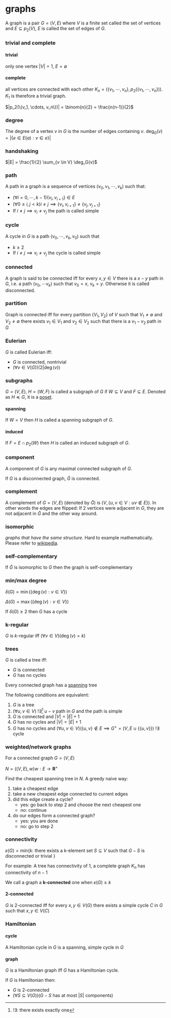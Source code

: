 # graphs

A graph is a pair $G = (V, E)$ where $V$ is a finite set called the set of vertices and $E \subseteq p_2(V)$, $E$ is called the set of edges of $G$.

### trivial and complete

#### trivial

only one vertex $|V| = 1$, $E = \emptyset$

#### complete

all vertices are connected with each other $K_n = (\{v_1, \cdots, v_n\}, p_2(\{v_1, \cdots, v_n\}))$. $K_1$ is therefore a trivial graph.

$|p_2(\{v_1, \cdots, v_n\})| = \binom{n}{2} = \frac{n(n-1)}{2}$

### degree

The degree of a vertex $v$ in $G$ is the number of edges containing $v$. $\deg_G(v) = |\{e \in E(a): v \in e\}|$

### handshaking

$|E| = \frac{1}{2} \sum_{v \in V} \deg_G(v)$

### path

A path in a graph is a sequence of vertices $(v_0, v_1, \cdots, v_k)$ such that:

- $(\forall i = 0, \cdots, k-1)\{v_i, v_{i+1}\} \in E$
- $(\forall 0 \le i, j \lt k) i \ne j \implies \{v_i, v_{i+1}\} \ne \{v_j, v_{j+1}\}$
- If $i \ne j \implies v_i \ne v_j$ the path is called simple

### cycle

A cycle in $G$ is a path $(v_0, \cdots, v_k, v_0)$ such that

- $k \ge 2$
- If $i \ne j \implies v_i \ne v_j$ the cycle is called simple

### connected

A graph is said to be connected iff for every $x, y \in V$ there is a $x-y$ path in $G$, i.e. a path $(v_0, \cdots v_k)$ such that $v_0 = x$, $v_k = y$. Otherwise it is called disconnected.

### partition

Graph is connected iff for every partition $\{V_1, V_2\}$ of $V$ such that $V_1 \ne \emptyset$ and $V_2 \ne \emptyset$ there exists $v_1 \in V_1$ and $v_2 \in V_2$ such that there is a $v_1 - v_2$ path in $G$

### Eulerian

$G$ is called Eulerian iff:

- $G$ is connected, nontrivial
- $(\forall v \in V(G))(2 | \deg(v))$

### subgraphs

$G = (V, E)$, $H = (W, F)$ is called a subgraph of $G$ if $W \subseteq V$ and $F \subseteq E$. Denoted as $H \preccurlyeq G$, it is a [poset](./poset.html).

#### spanning

If $W = V$ then $H$ is called a spanning subgraph of $G$.

#### induced

If $F = E \cap p_2(W)$ then $H$ is called an induced subgraph of $G$.

### component

A component of $G$ is any maximal connected subgraph of $G$.

If $G$ is a disconnected graph, $\bar{G}$ is connected.

### complement

A complement of $G = (V, E)$ (denoted by $\bar{G}$) is $(V, \{u, v \in V : uv \notin E\})$. In other words the edges are flipped: If 2 vertices were adjacent in $G$, they are not adjacent in $\bar{G}$ and the other way around.

### isomorphic

_graphs that have the same structure_. Hard to example mathematically. Please refer to [wikipedia](https://en.wikipedia.org/wiki/Graph_isomorphism).

### self-complementary

If $\bar{G}$ is isomorphic to $G$ then the graph is self-complementary

### min/max degree

$\delta(G) = \min(\{\deg(v) : v \in V\})$

$\Delta(G) = \max(\{\deg(v) : v \in V\})$

If $\delta(G) \ge 2$ then $G$ has a cycle

### k-regular

$G$ is $k$-regular iff $(\forall v \in V)(\deg(v) = k)$

### trees

$G$ is called a tree iff:

- $G$ is connected
- $G$ has no cycles

Every connected graph has a [spanning](#spanning) tree

The following conditions are equivalent:

1. $G$ is a tree
2. $(\forall u, v \in V)$ $!\exists$[^1] $u-v$ path in $G$ and the path is simple
3. $G$ is connected and $|V| = |E| + 1$
4. $G$ has no cycles and $|V| = |E| + 1$
5. $G$ has no cycles and $(\forall u, v \in V)(\{u, v\} \notin E \implies G^+ = (V, E \cup \{\{u, v\}\})$ $!\exists$ cycle

### weighted/network graphs

For a connected graph $G = (V, E)$

$N = ((V, E), w) w: E \to \mathbf{R}^+$

Find the cheapest spanning tree in $N$. A greedy naive way:

1. take a cheapest edge
2. take a new cheapest edge connected to current edges
3. did this edge create a cycle?
   - yes: go back to step 2 and choose the next cheapest one
   - no: continue
4. do our edges form a connected graph?
   - yes: you are done
   - no: go to step 2

### connectivity

$\kappa(G) = min\{k :$ there exists a k-element set $S \subseteq V$ such that $G - S$ is disconnected or trivial $\}$

For example: A tree has connectivity of $1$, a complete graph $K_n$ has connectivity of $n-1$

We call a graph a **k-connected** one when $\kappa(G) \ge k$

#### 2-connected

$G$ is 2-connected iff for every $x, y \in V(G)$ there exists a simple cycle $C$ in $G$ such that $x, y \in V(C)$

### Hamiltonian

#### cycle

A Hamiltonian cycle in $G$ is a spanning, simple cycle in $G$

#### graph

$G$ is a Hamiltonian graph iff $G$ has a Hamiltonian cycle.

If $G$ is Hamiltonian then:

- $G$ is 2-connected
- $(\forall S \subseteq V(G))(G-S$ has at most $|S|$ components$)$

[^1]: $!\exists$: there exists exactly one
